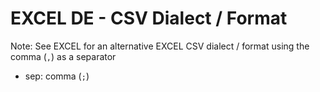 # EXCEL DE - CSV Dialect / Format

Note: See EXCEL for an alternative EXCEL CSV dialect / format using the comma (`,`) as a separator


- sep: comma (`;`)

